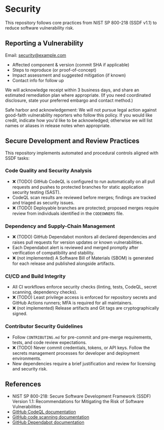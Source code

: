 # Security

This repository follows core practices from NIST SP 800-218 (SSDF v1.1) to
reduce software vulnerability risk.

## Reporting a Vulnerability

Email: <security@example.com>

- Affected component & version (commit SHA if applicable)
- Steps to reproduce (or proof-of-concept)
- Impact assessment and suggested mitigation (if known)
- Contact info for follow up

We will acknowledge receipt within 3 business days, and share an estimated
remediation plan where appropriate. (If you need coordinated disclosure, state
your preferred embargo and contact method.)

Safe harbor and acknowledgement: We will not pursue legal action against
good-faith vulnerability reporters who follow this policy. If you would like
credit, indicate how you'd like to be acknowledged; otherwise we will list names
or aliases in release notes when appropriate.

## Secure Development and Review Practices

This repository implements automated and procedural controls aligned with SSDF
tasks:

### Code Quality and Security Analysis

- ❌ (TODO) GitHub CodeQL is configured to run automatically on all pull
  requests and pushes to protected branches for static application security
  testing (SAST).
- CodeQL scan results are reviewed before merges; findings are tracked and
  triaged as security issues.
- ❌ (TODO) Deployable branches are protected; proposed merges require review
  from individuals identified in the `CODEOWNERS` file.

### Dependency and Supply-Chain Management

- ❌ (TODO) GitHub Dependabot monitors all declared dependencies and raises pull
  requests for version updates or known vulnerabilities.
- Each Dependabot alert is reviewed and merged promptly after verification of
  compatibility and stability.
- ❌ (not implemented) A Software Bill of Materials (SBOM) is generated for each
  release and published alongside artifacts.

### CI/CD and Build Integrity

- All CI workflows enforce security checks (linting, tests, CodeQL, secret
  scanning, dependency checks).
- ❌ (TODO) Least privilege access is enforced for repository secrets and GitHub
  Actions runners; MFA is required for all maintainers.
- ❌ (not implemented) Release artifacts and Git tags are cryptographically
  signed.

### Contributor Security Guidelines

- Follow `CONTRIBUTING.md` for pre-commit and pre-merge requirements, tests, and
  code review expectations.
- ❌ (TODO) Never commit credentials, tokens, or API keys. Follow the secrets
  management processes for developer and deployment environments.
- New dependencies require a brief justification and review for licensing and
  security risk.

## References

- NIST SP 800-218: Secure Software Development Framework (SSDF) Version 1.1:
  Recommendations for Mitigating the Risk of Software Vulnerabilities
- [GitHub CodeQL documentation](https://codeql.github.com/docs/)
- [GitHub code scanning documentation](https://docs.github.com/en/code-security/code-scanning)
- [GitHub Dependabot documentation](https://docs.github.com/en/code-security/dependabot)
